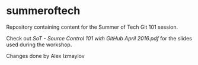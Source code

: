 # summeroftech
Repository containing content for the Summer of Tech Git 101 session.

Check out *SoT - Source Control 101 with GitHub April 2016.pdf* for the slides used during the workshop.

Changes done by Alex Izmaylov
